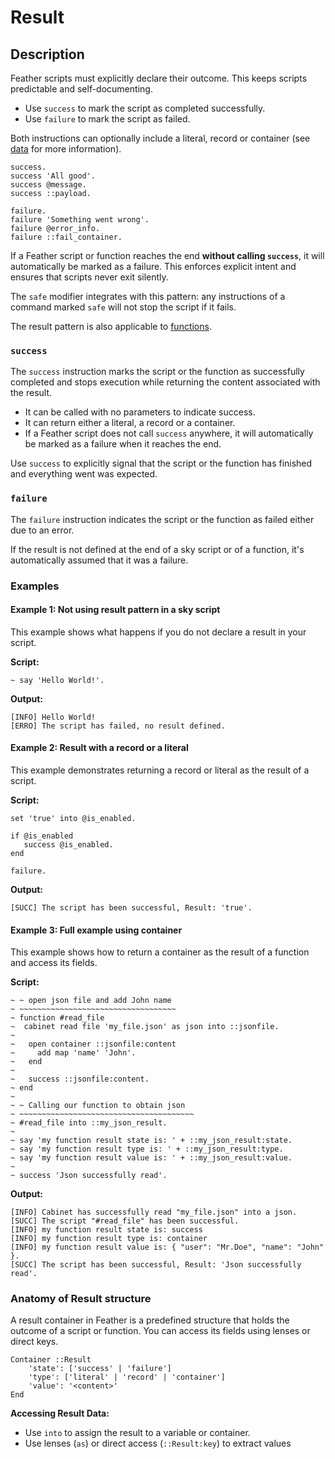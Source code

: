 # Result

## Description

Feather scripts must explicitly declare their outcome. This keeps scripts predictable and self-documenting.

- Use `success` to mark the script as completed successfully.
- Use `failure` to mark the script as failed.

Both instructions can optionally include a literal, record or container (see [data](./data.md) for more information).

```
success.
success 'All good'.
success @message.
success ::payload.

failure.
failure 'Something went wrong'.
failure @error_info.
failure ::fail_container.
```

If a Feather script or function reaches the end **without calling `success`**, it will automatically be marked as a failure. This enforces explicit intent and ensures that scripts never exit silently.

The `safe` modifier integrates with this pattern: any instructions of a command marked `safe` will not stop the script if it fails.

The result pattern is also applicable to [functions](./functions.md).

### `success`

The `success` instruction marks the script or the function as successfully completed and stops execution while returning the content associated with the result.

- It can be called with no parameters to indicate success.
- It can return either a literal, a record or a container.
- If a Feather script does not call `success` anywhere, it will automatically be marked as a failure when it reaches the end.

Use `success` to explicitly signal that the script or the function has finished and everything went was expected.

### `failure`

The `failure` instruction indicates the script or the function as failed either due to an error.

If the result is not defined at the end of a sky script or of a function, it's automatically assumed that it was a failure.

### Examples

#### Example 1: Not using result pattern in a sky script

This example shows what happens if you do not declare a result in your script.

**Script:**

```sky
~ say 'Hello World!'.
```

**Output:**

```text
[INFO] Hello World!
[ERRO] The script has failed, no result defined.
```

#### Example 2: Result with a record or a literal

This example demonstrates returning a record or literal as the result of a script.

**Script:**

```sky
set 'true' into @is_enabled.

if @is_enabled
   success @is_enabled.
end

failure.
```

**Output:**

```text
[SUCC] The script has been successful, Result: 'true'.
```

#### Example 3: Full example using container

This example shows how to return a container as the result of a function and access its fields.

**Script:**

```sky
~ ~ open json file and add John name
~ ~~~~~~~~~~~~~~~~~~~~~~~~~~~~~~~~~~~
~ function #read_file
~  cabinet read file 'my_file.json' as json into ::jsonfile.
~
~   open container ::jsonfile:content
~     add map 'name' 'John'.
~   end
~
~   success ::jsonfile:content.
~ end
~
~ ~ Calling our function to obtain json
~ ~~~~~~~~~~~~~~~~~~~~~~~~~~~~~~~~~~~~~~~
~ #read_file into ::my_json_result.
~
~ say 'my function result state is: ' + ::my_json_result:state.
~ say 'my function result type is: ' + ::my_json_result:type.
~ say 'my function result value is: ' + ::my_json_result:value.
~
~ success 'Json successfully read'.
```

**Output:**

```text
[INFO] Cabinet has successfully read "my_file.json" into a json.
[SUCC] The script "#read_file" has been successful.
[INFO] my function result state is: success
[INFO] my function result type is: container
[INFO] my function result value is: { "user": "Mr.Doe", "name": "John" }.
[SUCC] The script has been successful, Result: 'Json successfully read'.
```

### Anatomy of Result structure

A result container in Feather is a predefined structure that holds the outcome of a script or function. You can access its fields using lenses or direct keys.

```
Container ::Result
    'state': ['success' | 'failure']
    'type': ['literal' | 'record' | 'container']
    'value': '<content>'
End
```

**Accessing Result Data:**

- Use `into` to assign the result to a variable or container.
- Use lenses (`as`) or direct access (`::Result:key`) to extract values

